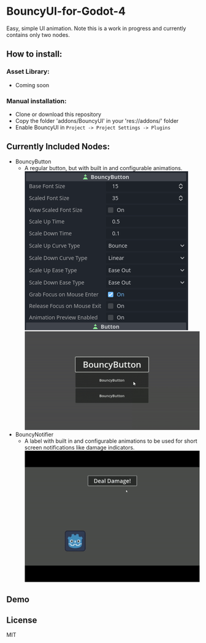 # BouncyUI-for-Godot-4
Easy, simple UI animation. Note this is a work in progress and currently contains only two nodes.

## How to install:

### Asset Library:
* Coming soon

### Manual installation:
* Clone or download this repository
* Copy the folder 'addons/BouncyUI' in your 'res://addons/' folder
* Enable BouncyUI in `Project -> Project Settings -> Plugins`

## Currently Included Nodes:
* BouncyButton
  - A regular button, but with built in and configurable animations.
	![](https://github.com/mikatomik/BouncyUI-for-Godot-4/blob/master/screenshots/bouncybuttoninspector.png)
	![](https://github.com/mikatomik/BouncyUI-for-Godot-4/blob/master/screenshots/bouncybuttonpreview.gif)
* BouncyNotifier
  - A label with built in and configurable animations to be used for short screen notifications
	like damage indicators.
	![](https://github.com/mikatomik/BouncyUI-for-Godot-4/blob/master/screenshots/bouncynotifierpreview.gif)

## Demo


## License
MIT
